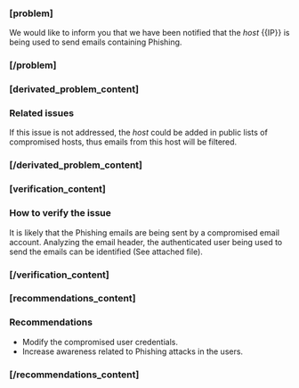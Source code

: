 ### [problem]
We would like to inform you that we have been notified that the *host* {{IP}} is being used to send emails containing Phishing.
### [/problem]

### [derivated_problem_content]
### Related issues

If this issue is not addressed, the *host* could be added in public lists of compromised hosts, thus emails from this host will be filtered.


### [/derivated_problem_content]

### [verification_content]
### How to verify the issue

It is likely that the Phishing emails are being sent by a compromised email account.
Analyzing the email header, the authenticated user being used to send the emails can be identified (See attached file).

### [/verification_content]
### [recommendations_content]

### Recommendations

* Modify the compromised user credentials.
* Increase awareness related to Phishing attacks in the users.

### [/recommendations_content]
